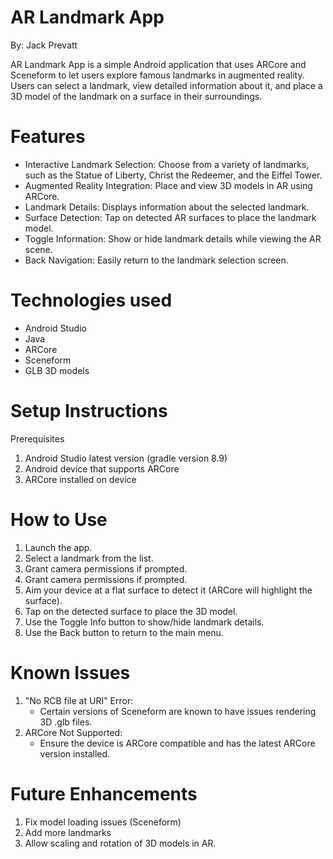 
# AR Landmark App
By: Jack Prevatt

AR Landmark App is a simple Android application that uses ARCore and Sceneform to let users explore famous landmarks in augmented reality. Users can select a landmark, view detailed information about it, and place a 3D model of the landmark on a surface in their surroundings.

# Features

- Interactive Landmark Selection: Choose from a variety of landmarks, such as the Statue of Liberty, Christ the Redeemer, and the Eiffel Tower.
- Augmented Reality Integration: Place and view 3D models in AR using ARCore.
- Landmark Details: Displays information about the selected landmark.
- Surface Detection: Tap on detected AR surfaces to place the landmark model.
- Toggle Information: Show or hide landmark details while viewing the AR scene.
- Back Navigation: Easily return to the landmark selection screen.

# Technologies used

- Android Studio
- Java
- ARCore
- Sceneform
- GLB 3D models

# Setup Instructions
Prerequisites

1. Android Studio latest version (gradle version 8.9)
2. Android device that supports ARCore
3. ARCore installed on device

# How to Use

1. Launch the app.
2. Select a landmark from the list.
3. Grant camera permissions if prompted.
4. Grant camera permissions if prompted.
5. Aim your device at a flat surface to detect it (ARCore will highlight the surface).
6. Tap on the detected surface to place the 3D model.
7. Use the Toggle Info button to show/hide landmark details.
8. Use the Back button to return to the main menu.

# Known Issues

1. "No RCB file at URI" Error:
   - Certain versions of Sceneform are known to have issues rendering 3D .glb files.
3. ARCore Not Supported:
   - Ensure the device is ARCore compatible and has the latest ARCore version installed.

# Future Enhancements

1. Fix model loading issues (Sceneform)
2. Add more landmarks
3. Allow scaling and rotation of 3D models in AR.
